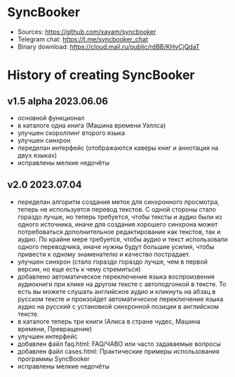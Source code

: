 # SyncBooker

- Sources: https://github.com/xayam/syncbooker
- Telegram chat: https://t.me/syncbooker_chat
- Binary download: https://cloud.mail.ru/public/rdBB/KHvCjQdaT

# History of creating SyncBooker

## v1.5 alpha 2023.06.06
- основной функционал
- в каталоге одна книга (Машина времени Уэллса)
- улучшен скороллинг второго языка
- улучшен синхрон
- переделан интерфейс (отображаются каверы книг и аннотация на двух языках)
- исправлены мелкие недочёты

## v2.0 2023.07.04
- переделан алгоритм создания меток для синхронного просмотра, теперь не используется перевод текстов. С одной стороны стало гораздо лучше, но теперь требуется, чтобы тексты и аудио были из одного источника, иначе для создания хорошего синхрона может потребоваться дополнительное редактирование как текстов, так и аудио. По крайне мере требуется, чтобы аудио и текст использовали одного переводчика, иначе нужны будут большие усилия, чтобы привести к одному знаменателю и качество пострадает.
- улучшен синхрон (стало гораздо гораздо лучше, чем в первой версии, но еще есть к чему стремиться)
- добавлено автоматическое переключение языка воспроизвения аудиокниги при клике на другом тексте с автоподгонкой в тексте. То есть вы можете слушать английское аудио и кликнуть на абзац в русском тексте и произойдет автоматическое переключение языка аудио на русский с установкой синхронной позиции в английском тексте.
- в каталоге теперь три книги (Алиса в стране чудес, Машина времени, Превращение)
- улучшен интерфейс
- добавлен файл faq.html: FAQ/ЧАВО или часто задаваемые вопросы
- добавлен файл cases.html: Практические примеры использования программы SyncBooker
- исправлены мелкие недочёты
